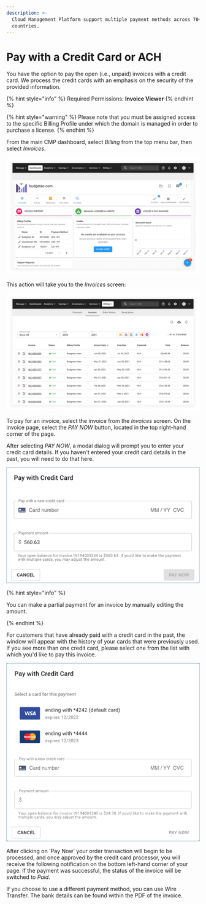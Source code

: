 ```yaml
---
description: >-
  Cloud Management Platform support multiple payment methods across 70+
  countries.
---
```


# Pay with a Credit Card or ACH

You have the option to pay the open \(i.e., unpaid\) invoices with a credit card. We process the credit cards with an emphasis on the security of the provided information.

{% hint style="info" %}
Required Permissions: **Invoice Viewer**
{% endhint %}

{% hint style="warning" %}
Please note that you must be assigned access to the specific Billing Profile under which the domain is managed in order to purchase a license.
{% endhint %}

From the main CMP dashboard, select _Billing_ from the top menu bar, then select _Invoices_.

![A screenshot of the CMP dashboard](../.gitbook/assets/dashboard.png)

This action will take you to the _Invoices_ screen:

![A screenshot of the _Invoices_ screen](../.gitbook/assets/invoices-screen.png)

To pay for an invoice, select the invoice from the _Invoices_ screen. On the invoice page, select the _PAY NOW_ button, located in the top right-hand corner of the page.

After selecting _PAY NOW_, a modal dialog will prompt you to enter your credit card details. If you haven't entered your credit card details in the past, you will need to do that here.

![A screenshot showing you the _Pay with Credit Card_ modal dialog](../.gitbook/assets/pay-with-cc.png)

{% hint style="info" %}

You can make a partial payment for an invoice by manually editing the amount.

{% endhint %}

For customers that have already paid with a credit card in the past, the window will appear with the history of your cards that were previously used. If you see more than one credit card, please select one from the list with which you'd like to pay this invoice.

![A screenshot of the _Pay with Credit Card_ modal dialog showing previous credit cards on file](../.gitbook/assets/pay-credit-card-dialog.png)

After clicking on 'Pay Now' your order transaction will begin to be processed, and once approved by the credit card processor, you will receive the following notification on the bottom left-hand corner of your page. If the payment was successful, the status of the invoice will be switched to _Paid_.

If you choose to use a different payment method, you can use Wire Transfer. The bank details can be found within the PDF of the invoice.

